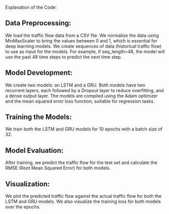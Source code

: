 Explanation of the Code:

Data Preprocessing:
--------------------------------
We load the traffic flow data from a CSV file.
We normalize the data using MinMaxScaler to bring the values between 0 and 1, which is essential for deep learning models.
We create sequences of data (historical traffic flow) to use as input for the models. For example, if seq_length=48, the model will use the past 48 time steps to predict the next time step.

Model Development:
-------------------------------
We create two models: an LSTM and a GRU.
Both models have two recurrent layers, each followed by a Dropout layer to reduce overfitting, and a dense output layer.
The models are compiled using the Adam optimizer and the mean squared error loss function, suitable for regression tasks.

Training the Models:
--------------------------------------
We train both the LSTM and GRU models for 10 epochs with a batch size of 32.

Model Evaluation:
--------------------------------
After training, we predict the traffic flow for the test set and calculate the RMSE (Root Mean Squared Error) for both models.

Visualization:
--------------------------------------------------------
We plot the predicted traffic flow against the actual traffic flow for both the LSTM and GRU models.
We also visualize the training loss for both models over the epochs.
